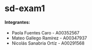# sd-exam1

#### Integrantes:
* Paola Fuentes Caro - A00352567
* Mateo Gallego Ramírez - A00347937
* Nicolás Sanabria Ortíz - A00291568
